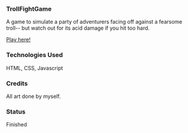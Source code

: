 ### TrollFightGame

A game to simulate a party of adventurers facing off against a fearsome troll-- but watch out for its acid damage if you hit too hard.

[Play here!](https://lscooper.github.io/TrollFightGame/)


### Technologies Used

HTML, CSS, Javascript

### Credits

All art done by myself.

### Status

Finished
